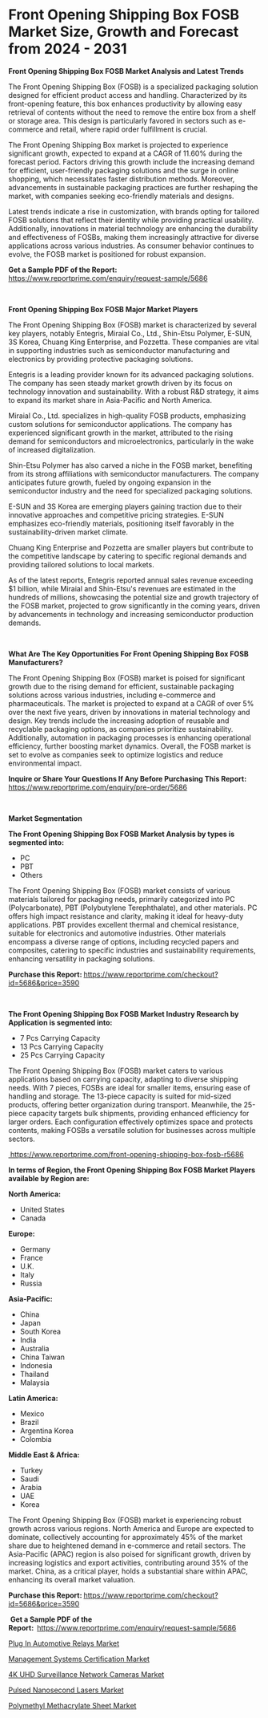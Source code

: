 <p><h1>Front Opening Shipping Box FOSB Market Size, Growth and Forecast from 2024 - 2031</h1></p><p><strong>Front Opening Shipping Box FOSB Market Analysis and Latest Trends</strong></p>
<p><p>The Front Opening Shipping Box (FOSB) is a specialized packaging solution designed for efficient product access and handling. Characterized by its front-opening feature, this box enhances productivity by allowing easy retrieval of contents without the need to remove the entire box from a shelf or storage area. This design is particularly favored in sectors such as e-commerce and retail, where rapid order fulfillment is crucial.</p><p>The Front Opening Shipping Box market is projected to experience significant growth, expected to expand at a CAGR of 11.60% during the forecast period. Factors driving this growth include the increasing demand for efficient, user-friendly packaging solutions and the surge in online shopping, which necessitates faster distribution methods. Moreover, advancements in sustainable packaging practices are further reshaping the market, with companies seeking eco-friendly materials and designs.</p><p>Latest trends indicate a rise in customization, with brands opting for tailored FOSB solutions that reflect their identity while providing practical usability. Additionally, innovations in material technology are enhancing the durability and effectiveness of FOSBs, making them increasingly attractive for diverse applications across various industries. As consumer behavior continues to evolve, the FOSB market is positioned for robust expansion.</p></p>
<p><strong>Get a Sample PDF of the Report:&nbsp;</strong> <a href="https://www.reportprime.com/enquiry/request-sample/5686">https://www.reportprime.com/enquiry/request-sample/5686</a></p>
<p>&nbsp;</p>
<p><strong>Front Opening Shipping Box FOSB Major Market Players</strong></p>
<p><p>The Front Opening Shipping Box (FOSB) market is characterized by several key players, notably Entegris, Miraial Co., Ltd., Shin-Etsu Polymer, E-SUN, 3S Korea, Chuang King Enterprise, and Pozzetta. These companies are vital in supporting industries such as semiconductor manufacturing and electronics by providing protective packaging solutions.</p><p>Entegris is a leading provider known for its advanced packaging solutions. The company has seen steady market growth driven by its focus on technology innovation and sustainability. With a robust R&D strategy, it aims to expand its market share in Asia-Pacific and North America.</p><p>Miraial Co., Ltd. specializes in high-quality FOSB products, emphasizing custom solutions for semiconductor applications. The company has experienced significant growth in the market, attributed to the rising demand for semiconductors and microelectronics, particularly in the wake of increased digitalization.</p><p>Shin-Etsu Polymer has also carved a niche in the FOSB market, benefiting from its strong affiliations with semiconductor manufacturers. The company anticipates future growth, fueled by ongoing expansion in the semiconductor industry and the need for specialized packaging solutions.</p><p>E-SUN and 3S Korea are emerging players gaining traction due to their innovative approaches and competitive pricing strategies. E-SUN emphasizes eco-friendly materials, positioning itself favorably in the sustainability-driven market climate.</p><p>Chuang King Enterprise and Pozzetta are smaller players but contribute to the competitive landscape by catering to specific regional demands and providing tailored solutions to local markets.</p><p>As of the latest reports, Entegris reported annual sales revenue exceeding $1 billion, while Miraial and Shin-Etsu's revenues are estimated in the hundreds of millions, showcasing the potential size and growth trajectory of the FOSB market, projected to grow significantly in the coming years, driven by advancements in technology and increasing semiconductor production demands.</p></p>
<p>&nbsp;</p>
<p><strong>What Are The Key Opportunities For Front Opening Shipping Box FOSB Manufacturers?</strong></p>
<p><p>The Front Opening Shipping Box (FOSB) market is poised for significant growth due to the rising demand for efficient, sustainable packaging solutions across various industries, including e-commerce and pharmaceuticals. The market is projected to expand at a CAGR of over 5% over the next five years, driven by innovations in material technology and design. Key trends include the increasing adoption of reusable and recyclable packaging options, as companies prioritize sustainability. Additionally, automation in packaging processes is enhancing operational efficiency, further boosting market dynamics. Overall, the FOSB market is set to evolve as companies seek to optimize logistics and reduce environmental impact.</p></p>
<p><strong>Inquire or Share Your Questions If Any Before Purchasing This Report:</strong> <a href="https://www.reportprime.com/enquiry/pre-order/5686">https://www.reportprime.com/enquiry/pre-order/5686</a></p>
<p>&nbsp;</p>
<p><strong>Market Segmentation</strong></p>
<p><strong>The Front Opening Shipping Box FOSB Market Analysis by types is segmented into:</strong></p>
<p><ul><li>PC</li><li>PBT</li><li>Others</li></ul></p>
<p><p>The Front Opening Shipping Box (FOSB) market consists of various materials tailored for packaging needs, primarily categorized into PC (Polycarbonate), PBT (Polybutylene Terephthalate), and other materials. PC offers high impact resistance and clarity, making it ideal for heavy-duty applications. PBT provides excellent thermal and chemical resistance, suitable for electronics and automotive industries. Other materials encompass a diverse range of options, including recycled papers and composites, catering to specific industries and sustainability requirements, enhancing versatility in packaging solutions.</p></p>
<p><strong>Purchase this Report:&nbsp;</strong><a href="https://www.reportprime.com/checkout?id=5686&price=3590">https://www.reportprime.com/checkout?id=5686&price=3590</a></p>
<p>&nbsp;</p>
<p><strong>The Front Opening Shipping Box FOSB Market Industry Research by Application is segmented into:</strong></p>
<p><ul><li>7 Pcs Carrying Capacity</li><li>13 Pcs Carrying Capacity</li><li>25 Pcs Carrying Capacity</li></ul></p>
<p><p>The Front Opening Shipping Box (FOSB) market caters to various applications based on carrying capacity, adapting to diverse shipping needs. With 7 pieces, FOSBs are ideal for smaller items, ensuring ease of handling and storage. The 13-piece capacity is suited for mid-sized products, offering better organization during transport. Meanwhile, the 25-piece capacity targets bulk shipments, providing enhanced efficiency for larger orders. Each configuration effectively optimizes space and protects contents, making FOSBs a versatile solution for businesses across multiple sectors.</p></p>
<p><a href="https://www.reportprime.com/front-opening-shipping-box-fosb-r5686">&nbsp;https://www.reportprime.com/front-opening-shipping-box-fosb-r5686</a></p>
<p><strong>In terms of Region, the Front Opening Shipping Box FOSB Market Players available by Region are:</strong></p>
<p>
    <p> <strong> North America: </strong>
        <ul>
            <li>United States</li>
            <li>Canada</li>
        </ul>
        </p> 
    <p> <strong> Europe: </strong>
        <ul>
            <li>Germany</li>
            <li>France</li>
            <li>U.K.</li>
            <li>Italy</li>
            <li>Russia</li>
        </ul>
        </p> 
    <p> <strong> Asia-Pacific: </strong>
        <ul>
            <li>China</li>
            <li>Japan</li>
            <li>South Korea</li>
            <li>India</li>
            <li>Australia</li>
            <li>China Taiwan</li>
            <li>Indonesia</li>
            <li>Thailand</li>
            <li>Malaysia</li>
        </ul>
        </p> 
    <p> <strong> Latin America: </strong>
        <ul>
            <li>Mexico</li>
            <li>Brazil</li>
            <li>Argentina Korea</li>
            <li>Colombia</li>
        </ul>
        </p> 
    <p> <strong> Middle East & Africa: </strong>
        <ul>
            <li>Turkey</li>
            <li>Saudi</li>
            <li>Arabia</li>
            <li>UAE</li>
            <li>Korea</li>
        </ul>
    </p>
    </p>
<p><p>The Front Opening Shipping Box (FOSB) market is experiencing robust growth across various regions. North America and Europe are expected to dominate, collectively accounting for approximately 45% of the market share due to heightened demand in e-commerce and retail sectors. The Asia-Pacific (APAC) region is also poised for significant growth, driven by increasing logistics and export activities, contributing around 35% of the market. China, as a critical player, holds a substantial share within APAC, enhancing its overall market valuation.</p></p>
<p><strong>Purchase this Report: </strong><a href="https://www.reportprime.com/checkout?id=5686&price=3590">https://www.reportprime.com/checkout?id=5686&price=3590</a></p>
<p>&nbsp;<strong>Get a Sample PDF of the Report:&nbsp;&nbsp;</strong><a href="https://www.reportprime.com/enquiry/request-sample/5686">https://www.reportprime.com/enquiry/request-sample/5686</a></p>
<p><strong></strong></p>
<p><p><a href="https://github.com/dfs4ff/Market-Research-Report-List-1/blob/main/plug-in-automotive-relays-market.md">Plug In Automotive Relays Market</a></p><p><a href="https://www.linkedin.com/pulse/global-management-systems-certification-market-landscape-future-dsvvf?trackingId=m518ui3XSbeyEBQUi2uA5Q%3D%3D">Management Systems Certification Market</a></p><p><a href="https://issuu.com/reportprime-2/docs/4k-uhd-surveillance-network-cameras_7d89378a348c15">4K UHD Surveillance Network Cameras Market</a></p><p><a href="https://github.com/AfsanaMia652/Market-Research-Report-List-1/blob/main/pulsed-nanosecond-lasers-market.md">Pulsed Nanosecond Lasers Market</a></p><p><a href="https://medium.com/@tammyjones1939/why-should-you-invest-in-polymethyl-methacrylate-sheet-a7a2f5683794">Polymethyl Methacrylate Sheet Market</a></p></p>